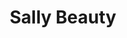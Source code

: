 ---
title: "Sally Beauty"
url: /peoria/sally-beauty-west-northern-avenue/
shop: hairdresser supply
---